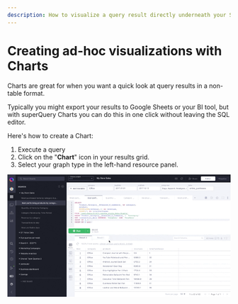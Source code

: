 ```yaml
---
description: How to visualize a query result directly underneath your SQL
---
```


# Creating ad-hoc visualizations with Charts

Charts are great for when you want a quick look at query results in a non-table format.

Typically you might export your results to Google Sheets or your BI tool, but with superQuery Charts you can do this in one click without leaving the SQL editor.

Here's how to create a Chart:

1. Execute a query
2. Click on the "**Chart**" icon in your results grid.
3. Select your graph type in the left-hand resource panel.

![](../.gitbook/assets/chartssq.gif)



